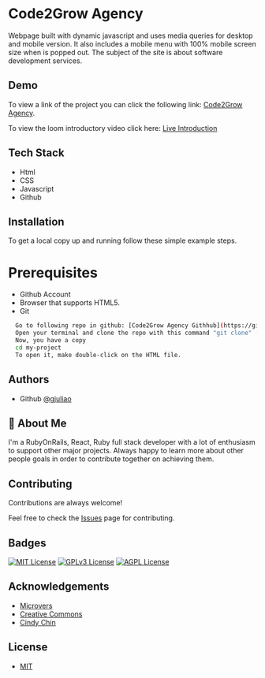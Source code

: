 # Code2Grow Agency

Webpage built with dynamic javascript and uses media queries for desktop and mobile version.  It also includes a mobile menu with 100% mobile screen size when is popped out. The subject of the site is about software development services.

## Demo

To view a link of the project you can click the following link: [Code2Grow Agency](https://gjuliao.github.io/code2grow_agency/).

To view the loom introductory video click here: [Live Introduction](https://www.loom.com/share/d1e6e3a794b1429cb18ec97efb3686df)

## Tech Stack

- Html
- CSS
- Javascript
- Github

## Installation

To get a local copy up and running follow these simple example steps.

# Prerequisites

- Github Account
- Browser that supports HTML5.
- Git

```bash
  Go to following repo in github: [Code2Grow Agency Githhub](https://github.com/gjuliao/code2grow_agency).
  Open your terminal and clone the repo with this command "git clone" - https://github.com/gjuliao/code2grow_agency.
  Now, you have a copy
  cd my-project
  To open it, make double-click on the HTML file.
```

## Authors

- Github [@gjuliao](https://github.com/gjuliao)

## 🚀 About Me

I'm a RubyOnRails, React, Ruby full stack developer with a lot of enthusiasm to support other major projects. Always happy to learn more about other people goals in order to contribute together on achieving them.

## Contributing

Contributions are always welcome!

Feel free to check the [Issues](https://github.com/gjuliao/code2grow_agency/issues) page for contributing.

## Badges

[![MIT License](https://img.shields.io/badge/License-MIT-green.svg)](https://choosealicense.com/licenses/mit/)
[![GPLv3 License](https://img.shields.io/badge/License-GPL%20v3-yellow.svg)](https://opensource.org/licenses/)
[![AGPL License](https://img.shields.io/badge/license-AGPL-blue.svg)](http://www.gnu.org/licenses/agpl-3.0)

## Acknowledgements

- [Microvers](https://microverse.org)
- [Creative Commons](https://creativecommons.org/licenses/by-nc/4.0/)
- [Cindy Chin](https://www.behance.net/adagio07)

## License

- [MIT](https://choosealicense.com/licenses/mit/)
